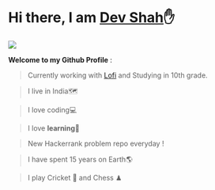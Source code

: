 <h1>Hi there, I am <a href="https://CodeRustyPro.github.io" target="_blank">Dev Shah</a>✋</h1> 

![](https://visitor-badge.glitch.me/badge?page_id=CodeRustyPro) 



[comment]: <> (<img align="right" alt="Dev's Github Stats" src="https://github-readme-stats.vercel.app/api?username=CodeRustyPro&show_icons=true&theme=tokyonight&count_private=true&show_icons=true"/>)
**Welcome to my Github Profile** : 
  >Currently working with [Lofi](https://github.com/CodeRustyPro/Study#readme) and Studying in 10th grade.

  >I live in India🗺

  >I love coding💻

  >I love **learning**🏫
  
  >New Hackerrank problem repo everyday !

  >I have spent 15 years on Earth🌎


  >I play Cricket 🏏 and Chess ♟ 

 

